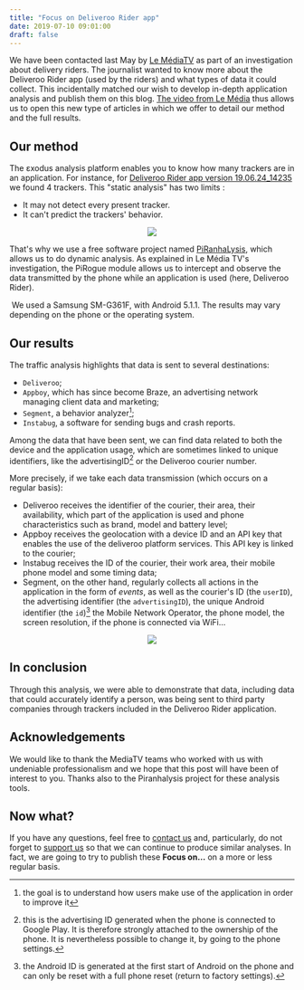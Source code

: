 ```yaml
---
title: "Focus on Deliveroo Rider app"
date: 2019-07-10 09:01:00
draft: false
---
```


We have been contacted last May by [Le MédiaTV](https://lemediatv.fr) as part of an investigation about delivery riders. The journalist wanted to know more about the Deliveroo Rider app (used by the riders) and what types of data it could collect. This incidentally matched our wish to develop in-depth application analysis and publish them on this blog. [The video from Le Média](https://www.youtube.com/watch?v=qW8DmMqO6iE) thus allows us to open this new type of articles in which we offer to detail our method and the full results.

## Our method

The εxodus analysis platform enables you to know how many trackers are in an application. For instance, for [Deliveroo Rider app version 19.06.24_14235](https://reports.exodus-privacy.eu.org/en/reports/80251/) we found 4 trackers. This "static analysis" has two limits :

* It may not detect every present tracker.
* It can't predict the trackers' behavior.

<center>
  <a href="https://reports.exodus-privacy.eu.org/en/reports/84460/">
    <img src="/media/deliverooreportEN.png" caption="Deliveroo rider app report">
  </a>
</center>

That's why we use a free software project named [PiRanhaLysis](https://github.com/PiRanhaLysis), which allows us to do dynamic analysis. As explained in Le Média TV's investigation, the PiRogue module allows us to intercept and observe the data transmitted by the phone while an application is used (here, Deliveroo Rider).

<i class="fas fa-4X fa-hand-point-right"></i>&nbsp;We used a Samsung SM-G361F, with Android 5.1.1. The results may vary depending on the phone or the operating system.

## Our results

The traffic analysis highlights that data is sent to several destinations:

* `Deliveroo`;
* `Appboy`, which has since become Braze, an advertising network
managing client data and marketing;
* `Segment`, a behavior analyzer[^1];
* `Instabug`, a software for sending bugs and crash reports.

Among the data that have been sent, we can find data related to both the device and the application usage, which are sometimes linked to unique identifiers, like the advertisingID[^2] or the Deliveroo courier number.

More precisely, if we take each data transmission (which occurs on a regular basis):

* Deliveroo receives the identifier of the courier, their area, their
availability, which part of the application is used and phone characteristics such as brand, model and battery level;
* Appboy receives the geolocation with a device ID and an API key that enables the use of the deliveroo platform services. This API key is linked to the courier;
* Instabug receives the ID of the courier, their work area, their mobile phone model and some timing data;
* Segment, on the other hand, regularly collects all actions in the application in the form of _events_, as well as the courier's ID (the `userID`),  the advertising identifier (the `advertisingID`), the unique Android identifier (the `id`)[^3] the Mobile Network Operator, the phone model, the screen resolution, if the phone is connected via WiFi…

<center>
  <img src="/media/deliveroosegment.png" caption="data sent to Segment">
</center>

## In conclusion

Through this analysis, we were able to demonstrate that data, including data that could accurately identify a person, was being sent to third party companies through trackers included in the Deliveroo Rider application.

## Acknowledgements

We would like to thank the MediaTV teams who worked with us with undeniable professionalism and we hope that this post will have been of interest to you.
Thanks also to the Piranhalysis project for these analysis tools.

## Now what?

If you have any questions, feel free to [contact us](/en/page/who/) and, particularly, do not forget to [support us](/en/page/contribute/) so that we can continue to produce similar analyses.  In fact, we are going to try to publish these __Focus on…__ on a more or less regular basis.

[^1]: the goal is to understand how users make use of the application in order to improve it

[^2]: this is the advertising ID generated when the phone is connected to Google Play. It is therefore strongly attached to the ownership of the phone. It is nevertheless possible to change it, by going to the phone settings.

[^3]: the Android ID is generated at the first start of Android on the phone and can only be reset with a full phone reset (return to factory settings).

